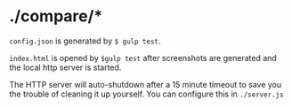 ./compare/*
====

`config.json` is generated by `$ gulp test`.

`index.html` is opened by `$gulp test` after screenshots are generated and the local http server is started.  

The HTTP server will auto-shutdown after a 15 minute timeout to save you the trouble of cleaning it up yourself. You can configure this in `./server.js`